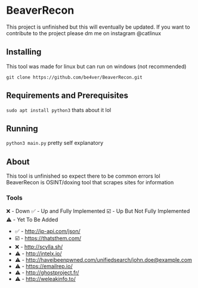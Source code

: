 # BeaverRecon
This project is unfinished but this will eventually be updated.
If you want to contribute to the project please dm me on instagram @catlinux


## Installing
This tool was made for linux but can run on windows (not recommended)

```git clone https://github.com/be4ver/BeaverRecon.git```

## Requirements and Prerequisites
```sudo apt install python3```
thats about it lol

## Running
```python3 main.py```
pretty self explanatory 

## About
This tool is unfinished so expect there to be common errors lol
BeaverRecon is OSINT/doxing tool that scrapes sites for information

### Tools
❌ - Down 
✅ - Up and Fully Implemented 
☑️ - Up But Not Fully Implemented
⚠️ - Yet To Be Added

- ✅ - http://ip-api.com/json/
- ☑️ - https://thatsthem.com/
- ❌ - http://scylla.sh/
- ⚠️ - http://intelx.io/
- ⚠️ - http://haveibeenpwned.com/unifiedsearch/john.doe@example.com
- ⚠️ - https://emailrep.io/
- ⚠️ - http://ghostproject.fr/
- ⚠️ - http://weleakinfo.to/
